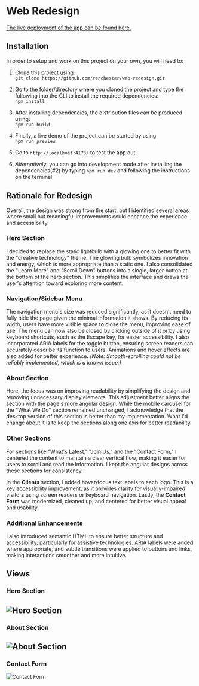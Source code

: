 # Web Redesign

[The live deployment of the app can be found here.](https://web-redesign-ct.vercel.app/)

## Installation

In order to setup and work on this project on your own, you will need to:

1. Clone this project using:\
   `git clone https://github.com/renchester/web-redesign.git`

2. Go to the folder/directory where you cloned the project and type the following into the CLI to install the required dependencies:\
   `npm install`

3. After installing dependencies, the distribution files can be produced using:\
   `npm run build`

4. Finally, a live demo of the project can be started by using:\
   `npm run preview`

5. Go to `http://localhost:4173/` to test the app out

6. _Alternatively_, you can go into development mode after installing the dependencies(#2) by typing `npm run dev` and following the instructions on the terminal

## Rationale for Redesign

Overall, the design was strong from the start, but I identified several areas where small but meaningful improvements could enhance the experience and accessibility.

### Hero Section

I decided to replace the static lightbulb with a glowing one to better fit with the "creative technology" theme. The glowing bulb symbolizes innovation and energy, which is more appropriate than a static one. I also consolidated the "Learn More" and "Scroll Down" buttons into a single, larger button at the bottom of the hero section. This simplifies the interface and draws the user's attention toward exploring more content.

### Navigation/Sidebar Menu

The navigation menu's size was reduced significantly, as it doesn’t need to fully hide the page given the minimal information it shows. By reducing its width, users have more visible space to close the menu, improving ease of use. The menu can now also be closed by clicking outside of it or by using keyboard shortcuts, such as the Escape key, for easier accessibility. I also incorporated ARIA labels for the toggle button, ensuring screen readers can accurately describe its function to users. Animations and hover effects are also added for better experience. _(Note: Smooth-scrolling could not be reliably implemented, which is a known issue.)_

### About Section

Here, the focus was on improving readability by simplifying the design and removing unnecessary display elements. This adjustment better aligns the section with the page's more angular design. While the mobile carousel for the "What We Do" section remained unchanged, I acknowledge that the desktop version of this section is better than my implementation. What I'd change about it is to keep the sections along one axis for better readability.

### Other Sections

For sections like "What's Latest," "Join Us," and the "Contact Form," I centered the content to maintain a clear vertical flow, making it easier for users to scroll and read the information. I kept the angular designs across these sections for consistency.

In the **Clients** section, I added hover/focus text labels to each logo. This is a key accessibility improvement, as it provides clarity for visually-impaired visitors using screen readers or keyboard navigation. Lastly, the **Contact Form** was modernized, cleaned up, and centered for better visual appeal and usability.

### Additional Enhancements

I also introduced semantic HTML to ensure better structure and accessibility, particularly for assistive technologies. ARIA labels were added where appropriate, and subtle transitions were applied to buttons and links, making interactions smoother and more intuitive.

## Views

### Hero Section

## ![Hero Section](/public/views/hero-view.png)

### About Section

## ![About Section](/public/views/about-view.png)

### Contact Form

![Contact Form](/public/views/contact-view.png)
